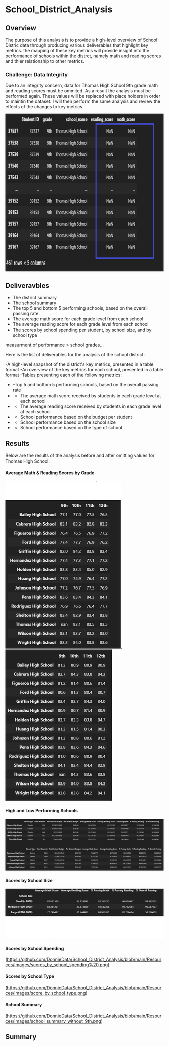# School_District_Analysis

## Overview 
The purpose of this analysis is to provide a high-level overview of School Distric data through producing various deliverables that highlight key metrics. the mapping of these key metrics will provide insight into the performance of schools within the distrct, namely math and reading scores and thier relationship to other metrics. 

### Challenge: Data Integrity 
Due to an integrity concern, data for Thomas High School 9th grade math and reading scores must be ommited. As a result the analysis must be performed again.
These values will be replaced with place holders in order to maintin the dataset. I will then perform the same analysis and review the effects of the changes to key metrics.

<img src = "https://github.com/DonnieData/School_District_Analysis/blob/main/Resources/images/nan_frame_0.png" height="500" width="600">
 

## Deliveravbles 
- The district summary
- The school summary
- The top 5 and bottom 5 performing schools, based on the overall passing rate
- The average math score for each grade level from each school
- The average reading score for each grade level from each school
- The scores by school spending per student, by school size, and by school type


measurment of performance > school grades...

Here is the list of deliverables for the analysis of the school district: 

-A high-level snapshot of the district's key metrics, presented in a table format
-An overview of the key metrics for each school, presented in a table format
-Tables presenting each of the following metrics:
- -Top 5 and bottom 5 performing schools, based on the overall passing rate
- - The average math score received by students in each grade level at each school
- - The average reading score received by students in each grade level at each school
- - School performance based on the budget per student
- - School performance based on the school size 
- - School performance based on the type of school

## Results
Below are the results of the analysis before and after omitting values for Thomas High School. 


#### Average Math & Reading Scores by Grade 
![math_score](https://github.com/DonnieData/School_District_Analysis/blob/main/Resources/images/math_scores_by_grade_without_9th.png), ![reading scorey](https://github.com/DonnieData/School_District_Analysis/blob/main/Resources/images/reading_scores_by_grade_without_9th.png)
 
 
#### High and Low Performing Schools 
![high_low_observatiion](https://github.com/DonnieData/School_District_Analysis/blob/main/Resources/images/high_low_schools_without_9th.png)

#### Scores by School Size

![scoresbyschoolsize](https://github.com/DonnieData/School_District_Analysis/blob/main/Resources/images/score_by_school_size.png)

#### Scores by School Spending 

(https://github.com/DonnieData/School_District_Analysis/blob/main/Resources/images/scores_by_school_spending%20.png)
#### Scores by School Type 
(https://github.com/DonnieData/School_District_Analysis/blob/main/Resources/images/score_by_school_type.png)

#### School Summary  

(https://github.com/DonnieData/School_District_Analysis/blob/main/Resources/images/school_summary_without_9th.png)



## Summary 





